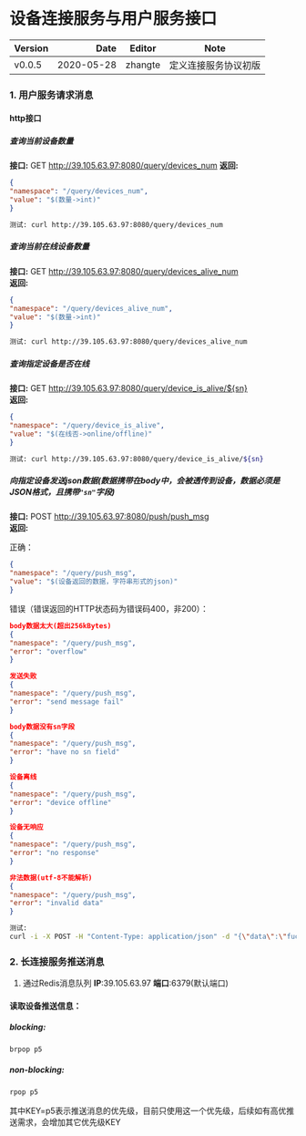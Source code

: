 # 设备连接服务与用户服务接口

| Version | Date | Editor | Note |
| :-----| ----: | :----: |:----: |
| v0.0.5 | 2020-05-28 | zhangte | 定义连接服务协议初版|

### 1. 用户服务请求消息
#### http接口
##### 查询当前设备数量
**接口:** GET  http://39.105.63.97:8080/query/devices_num 
**返回:** 
```json
{
"namespace": "/query/devices_num",
"value": "$(数量->int)"
}
```
```sh
测试: curl http://39.105.63.97:8080/query/devices_num 
```
##### 查询当前在线设备数量
**接口:** GET http://39.105.63.97:8080/query/devices_alive_num  
**返回:**  
```json
{
"namespace": "/query/devices_alive_num",
"value": "$(数量->int)"
}
```
```sh
测试: curl http://39.105.63.97:8080/query/devices_alive_num 
```
##### 查询指定设备是否在线
**接口:** GET http://39.105.63.97:8080/query/device_is_alive/${sn}   
**返回:** 
```json
{
"namespace": "/query/device_is_alive",
"value": "$(在线否->online/offline)"
}
```
```sh
测试: curl http://39.105.63.97:8080/query/device_is_alive/${sn}
```
##### 向指定设备发送json数据(数据携带在body中，会被透传到设备，数据必须是JSON格式，且携带`"sn"`字段)
**接口:** POST  http://39.105.63.97:8080/push/push_msg   
**返回:** 

正确：
```json
{
"namespace": "/query/push_msg",
"value": "$(设备返回的数据，字符串形式的json)"
}
```
错误（错误返回的HTTP状态码为错误码400，非200）：
```json
body数据太大(超出256kBytes)
{
"namespace": "/query/push_msg",
"error": "overflow"
}
```
```json
发送失败
{
"namespace": "/query/push_msg",
"error": "send message fail"
}
```
```json
body数据没有sn字段
{
"namespace": "/query/push_msg",
"error": "have no sn field"
}
```
```json
设备离线
{
"namespace": "/query/push_msg",
"error": "device offline"
}
```
```json
设备无响应
{
"namespace": "/query/push_msg",
"error": "no response"
}
```
```json
非法数据(utf-8不能解析)
{
"namespace": "/query/push_msg",
"error": "invalid data"
}
```
```sh
测试:
curl -i -X POST -H "Content-Type: application/json" -d "{\"data\":\"fuck\", \"sn\":\"${sn}\"}" http://39.105.63.97:8080/push/push_msg 
```

### 2. 长连接服务推送消息
1. 通过Redis消息队列
**IP**:39.105.63.97 **端口**:6379(默认端口)
#### 读取设备推送信息：
##### blocking: 
```sh
brpop p5
```
##### non-blocking: 
```sh
rpop p5
```
其中KEY=p5表示推送消息的优先级，目前只使用这一个优先级，后续如有高优推送需求，会增加其它优先级KEY
